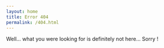 ```yaml
---
layout: home
title: Error 404
permalink: /404.html
---
```



Well... what you were looking for is definitely not here... Sorry !

